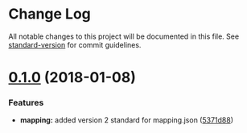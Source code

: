 # Change Log

All notable changes to this project will be documented in this file. See [standard-version](https://github.com/conventional-changelog/standard-version) for commit guidelines.

<a name="0.1.0"></a>
# [0.1.0](https://github.com/ibm-developer/ibm-cloud-env/compare/v0.0.7...v0.1.0) (2018-01-08)


### Features

* **mapping:** added version 2 standard for mapping.json ([5371d88](https://github.com/ibm-developer/ibm-cloud-env/commit/5371d88))
